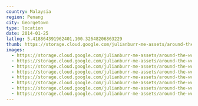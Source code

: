 ```yaml
---
country: Malaysia
region: Penang
city: Georgetown
type: location
date: 2014-01-25
latlng: 5.418864391962401,100.32648206863229
thumb: https://storage.cloud.google.com/julianburr-me-assets/around-the-world/malaysia/georgetown/IMG_2381--thumb.JPG
images:
  - https://storage.cloud.google.com/julianburr-me-assets/around-the-world/malaysia/georgetown/IMG_2381.JPG
  - https://storage.cloud.google.com/julianburr-me-assets/around-the-world/malaysia/georgetown/IMG_2471.JPG
  - https://storage.cloud.google.com/julianburr-me-assets/around-the-world/malaysia/georgetown/IMG_2366.JPG
  - https://storage.cloud.google.com/julianburr-me-assets/around-the-world/malaysia/georgetown/IMG_2392.JPG
  - https://storage.cloud.google.com/julianburr-me-assets/around-the-world/malaysia/georgetown/IMG_2470.JPG
  - https://storage.cloud.google.com/julianburr-me-assets/around-the-world/malaysia/georgetown/IMG_2364.JPG
  - https://storage.cloud.google.com/julianburr-me-assets/around-the-world/malaysia/georgetown/IMG_2379.JPG
  - https://storage.cloud.google.com/julianburr-me-assets/around-the-world/malaysia/georgetown/IMG_2393.JPG
---
```

